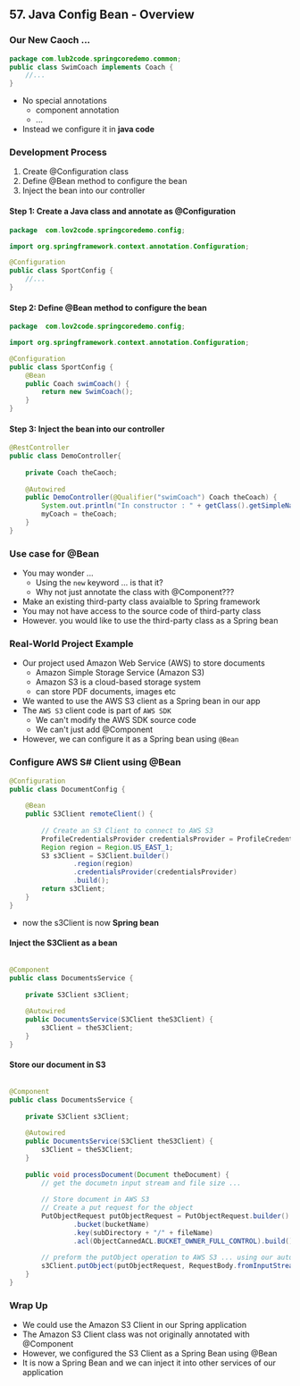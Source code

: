 ## 57. Java Config Bean - Overview

### Our New Caoch ...
```java
package com.lub2code.springcoredemo.common;
public class SwimCoach implements Coach {
    //...
}
```
* No special annotations 
  * component annotation
  * ...
* Instead we configure it in **java code** 

### Development Process 
1. Create @Configuration class
2. Define @Bean method to configure the bean
3. Inject the bean into our controller 

#### Step 1: Create a Java class and annotate as @Configuration
```java
package  com.lov2code.springcoredemo.config;

import org.springframework.context.annotation.Configuration;

@Configuration
public class SportConfig {
    //... 
}
```

#### Step  2: Define @Bean method to configure the bean
```java
package  com.lov2code.springcoredemo.config;

import org.springframework.context.annotation.Configuration;

@Configuration
public class SportConfig {
    @Bean
    public Coach swimCoach() {
        return new SwimCoach(); 
    }
}
```

#### Step 3: Inject the bean into our controller 
```java
@RestController
public class DemoController{
    
    private Coach theCaoch;
    
    @Autowired
    public DemoController(@Qualifier("swimCoach") Coach theCoach) {
        System.out.println("In constructor : " + getClass().getSimpleName()); 
        myCoach = theCoach; 
    }
}
```

### Use case for @Bean
* You may wonder ...
  * Using the `new` keyword ... is that it?
  * Why not just annotate the class with @Component??? 
* Make an existing third-party class avaialble to Spring framework
* You may not have access to the source code of third-party class
* However. you would like to use the third-party class as a Spring bean 

### Real-World Project Example 
* Our project used Amazon Web Service (AWS) to store documents 
  * Amazon Simple Storage Service (Amazon S3)
  * Amazon S3 is a cloud-based storage system 
  * can store PDF documents, images etc
* We wanted to use the AWS S3 client as a Spring bean in our app
* The `AWS S3` client code is part of `AWS SDK`
  * We can't modify the AWS SDK source code
  * We can't just add @Component 
* However, we can configure it as a Spring bean using `@Bean`

### Configure AWS S# Client using @Bean
```java
@Configuration
public class DocumentConfig {
    
    @Bean
    public S3Client remoteClient() {
        
        // Create an S3 Client to connect to AWS S3
        ProfileCredentialsProvider credentialsProvider = ProfileCredentialsProvider.create();
        Region region = Region.US_EAST_1; 
        S3 s3Client = S3Client.builder()
                .region(region)
                .credentialsProvider(credentialsProvider)
                .build(); 
        return s3Client; 
    }
}
```
* now the s3Client is now **Spring bean**

#### Inject the S3Client as a bean
```java

@Component
public class DocumentsService {
    
    private S3Client s3Client; 
    
    @Autowired
    public DocumentsService(S3Client theS3Client) {
        s3Client = theS3Client; 
    }
}
```

#### Store our document in S3
```java

@Component
public class DocumentsService {
    
    private S3Client s3Client; 
    
    @Autowired
    public DocumentsService(S3Client theS3Client) {
        s3Client = theS3Client; 
    }
    
    public void processDocument(Document theDocument) {
        // get the documetn input stream and file size ... 
        
        // Store document in AWS S3
        // Create a put request for the object
        PutObjectRequest putObjectRequest = PutObjectRequest.builder()
                .bucket(bucketName)
                .key(subDirectory + "/" + fileName)
                .acl(ObjectCannedACL.BUCKET_OWNER_FULL_CONTROL).build();
        
        // preform the putObject operation to AWS S3 ... using our autowired bean
        s3Client.putObject(putObjectRequest, RequestBody.fromInputStream(fileInputStream, contentLength));
    }
}
```

### Wrap Up
* We could use the Amazon S3 Client in our Spring application 
* The Amazon S3 Client class was not originally annotated with @Component
* However, we configured the S3 Client as a Spring Bean using @Bean
* It is now a Spring Bean and we can inject it into other services of our application
